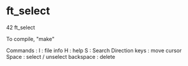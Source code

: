 # ft_select

42 ft_select

To compile, "make"

Commands : 
I : file info
H : help
S : Search
Direction keys : move cursor
Space : select / unselect
backspace : delete
